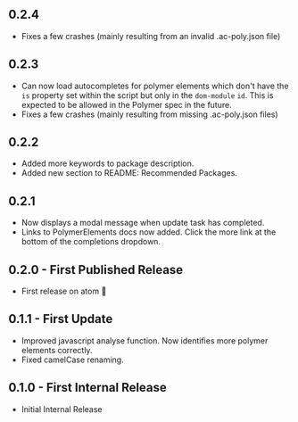 ## 0.2.4
* Fixes a few crashes (mainly resulting from an invalid .ac-poly.json file)

## 0.2.3
* Can now load autocompletes for polymer elements which don't have the `is` property set within the script but only in the `dom-module` `id`. This is expected to be allowed in the Polymer spec in the future.
* Fixes a few crashes (mainly resulting from missing .ac-poly.json files)

## 0.2.2
* Added more keywords to package description.
* Added new section to README: Recommended Packages.

## 0.2.1
* Now displays a modal message when update task has completed.
* Links to PolymerElements docs now added. Click the more link at the bottom of the completions dropdown.

## 0.2.0 - First Published Release
* First release on atom :tada:

## 0.1.1 - First Update
* Improved javascript analyse function. Now identifies more polymer elements correctly.
* Fixed camelCase renaming.

## 0.1.0 - First Internal Release
* Initial Internal Release
